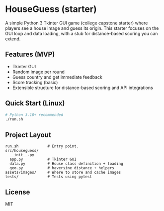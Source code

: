 # HouseGuess (starter)

A simple Python 3 Tkinter GUI game (college capstone starter) where players see a house image and guess its origin.
This starter focuses on the GUI loop and data loading, with a stub for distance-based scoring you can extend.

## Features (MVP)
- Tkinter GUI
- Random image per round
- Guess country and get immediate feedback
- Score tracking (basic)
- Extensible structure for distance-based scoring and API integrations

## Quick Start (Linux)
```bash
# Python 3.10+ recommended
./run.sh
```

## Project Layout
```
run.sh             # Entry point.
src/houseguess/
  __init__.py
  app.py           # Tkinter GUI
  data.py          # House class definition + loading
  geo.py           # haversine distance + helpers
assets/images/     # Where to store and cache images
tests/             # Tests using pytest
```

## License
MIT
